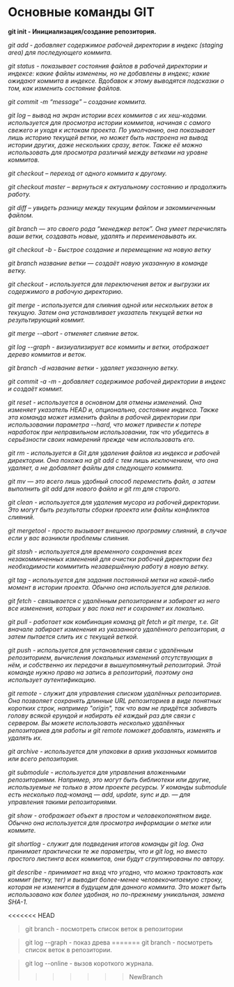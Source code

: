 # Основные команды GIT

**git init - Инициализация/создание репозитория.**

*git add - добавляет содержимое рабочей директории в индекс (staging area) для последующего коммита.*

*git status - показывает состояния файлов в рабочей директории и индексе: какие файлы изменены, но не добавлены в индекс; какие ожидают коммита в индексе. Вдобавок к этому выводятся подсказки о том, как изменить состояние файлов.*

*git commit -m “message” – создание коммита.*

*git log – вывод на экран истории всех коммитов с их хеш-кодами. используется для просмотра истории коммитов, начиная с самого свежего и уходя к истокам проекта. По умолчанию, она показывает лишь историю текущей ветки, но может быть настроена на вывод истории других, даже нескольких сразу, веток. Также её можно использовать для просмотра различий между ветками на уровне коммитов.*

*git checkout – переход от одного коммита к другому.*

*git checkout master – вернуться к актуальному 
состоянию и продолжить работу.*

*git diff – увидеть разницу между текущим файлом и закоммиченным файлом.*

*git branch — это своего рода “менеджер веток”. Она умеет перечислять ваши ветки, создавать новые, удалять и переименовывать их.*

*git checkout -b - Быстрое создание и перемещение на новую ветку*

*git branch название ветки — создаёт новую указанную в команде ветку.*

*git checkout - используется для переключения веток и выгрузки их содержимого в рабочую директорию.*

*git merge - используется для слияния одной или нескольких веток в текущую. Затем она устанавливает указатель текущей ветки на результирующий коммит.*

*git merge --abort - отменяет слияние веток.*

*git log --graph - визиуализирует все коммиты и ветки, отображает дерево коммитов и веток.*

*git branch -d название ветки - удаляет указанную ветку.*

*git commit -a -m - добавляет содержимое рабочей директории в индекс и создаёт коммит.*

*git reset - используется в основном для отмены изменений. Она изменяет указатель HEAD и, опционально, состояние индекса. Также эта команда может изменить файлы в рабочей директории при использовании параметра --hard, что может привести к потере наработок при неправильном использовании, так что убедитесь в серьёзности своих намерений прежде чем использовать его.*

*git rm - используется в Git для удаления файлов из индекса и рабочей директории. Она похожа на git add с тем лишь исключением, что она удаляет, а не добавляет файлы для следующего коммита.*

*git mv — это всего лишь удобный способ переместить файл, а затем выполнить git add для нового файла и git rm для старого.*

*git clean - используется для удаления мусора из рабочей директории. Это могут быть результаты сборки проекта или файлы конфликтов слияний.*

*git mergetool - просто вызывает внешнюю программу слияний, в случае если у вас возникли проблемы слияния.*

*git stash - используется для временного сохранения всех незакоммиченных изменений для очистки рабочей директории без необходимости коммитить незавершённую работу в новую ветку.*

*git tag - используется для задания постоянной метки на какой-либо момент в истории проекта. Обычно она используется для релизов.*

*git fetch - связывается с удалённым репозиторием и забирает из него все изменения, которых у вас пока нет и сохраняет их локально.*

*git pull - работает как комбинация команд git fetch и git merge, т.е. Git вначале забирает изменения из указанного удалённого репозитория, а затем пытается слить их с текущей веткой.*

*git push - используется для установления связи с удалённым репозиторием, вычисления локальных изменений отсутствующих в нём, и собственно их передачи в вышеупомянутый репозиторий. Этой команде нужно право на запись в репозиторий, поэтому она использует аутентификацию.*

*git remote - служит для управления списком удалённых репозиториев. Она позволяет сохранять длинные URL репозиториев в виде понятных коротких строк, например "origin", так что вам не придётся забивать голову всякой ерундой и набирать её каждый раз для связи с сервером. Вы можете использовать несколько удалённых репозиториев для работы и git remote поможет добавлять, изменять и удалять их.*

*git archive - используется для упаковки в архив указанных коммитов или всего репозитория.*

*git submodule - используется для управления вложенными репозиториями. Например, это могут быть библиотеки или другие, используемые не только в этом проекте ресурсы. У команды submodule есть несколько под-команд — add, update, sync и др. — для управления такими репозиториями.*

*git show - отображает объект в простом и человекопонятном виде. Обычно она используется для просмотра информации о метке или коммите.*

*git shortlog - служит для подведения итогов команды git log. Она принимает практически те же параметры, что и git log, но вместо простого листинга всех коммитов, они будут сгруппированы по автору.*

*git describe - принимает на вход что угодно, что можно трактовать как коммит (ветку, тег) и выводит более-менее человекочитаемую строку, которая не изменится в будущем для данного коммита. Это может быть использовано как более удобная, но по-прежнему уникальная, замена SHA-1.*

<<<<<<< HEAD
> git branch - посмотреть список веток в репозитории

> git log --graph - показ древа
=======
> git branch - посмотреть список веток в репозитории.

> git log --online - вызов короткого журнала.
>>>>>>> NewBranch
